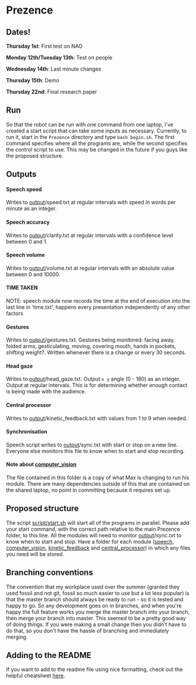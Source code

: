 # Prezence

## Dates!
**Thursday 1st**: First test on NAO

**Monday 12th/Tuesday 13th**: Test on people

**Wednesday 14th**: Last minute changes

**Thursday 15th**: Demo

**Thursday 22nd**: Final research paper

## Run
So that the robot can be run with one command from one laptop, I've created a start script that can take some inputs as necessary. Currently, to run it, start in the `Prezence` directory and type `bash begin.sh`. The first command specifies where all the programs are, while the second specifies the control script to use. This may be changed in the future if you guys like the proposed structure.

## Outputs

#### Speech speed
Writes to [output](output)/speed.txt at regular intervals with speed in words per minute as an integer.

#### Speech accuracy
Writes to [output](output)/clarity.txt at regular intervals with a confidence level between 0 and 1.

#### Speech volume
Writes to [output](output)/volume.txt at regular intervals with an absolute value between 0 and 10000.

#### TIME TAKEN
NOTE: speech module now records the time at the end of execution into the last line in 'time.txt', happens every presentation independently of any other factors 

#### Gestures
Writes to [output](output)/gestures.txt. Gestures being monitored: facing away, folded arms, gesticulating, moving, covering mouth, hands in pockets, shifting weight?. Written whenever there is a change or every 30 seconds. 

#### Head gaze
Writes to [output](output)/head_gaze.txt. Output `x y` angle (0 - 180) as an integer. Output at regular intervals. This is for determining whether enough contact is being made with the audience.

#### Central processor
Writes to [output](output)/kinetic_feedback.txt with values from 1 to 9 when needed.

#### Synchronisation
Speech script writes to [output](output)/sync.txt with start or stop on a new line. Everyone else monitors this file to know when to start and stop recording.

#### Note about [computer_vision](computer_vision)
The file contained in this folder is a copy of what Max is changing to run his module. There are many dependencies outside of this that are contained on the shared laptop, no point in committing because it requires set up.

## Proposed structure
The script [script/start.sh](script/start.sh) will start all of the programs in parallel. Please add your start command, with the correct path relative to the main Prezence folder, to this line. 
All the modules will need to monitor [output](output)/sync.txt to know when to start and stop. 
Have a folder for each module ([speech](speech), [computer_vision](computer_vision), [kinetic_feedback](kinetic_feedback) and [central_processor](central_processor)) in which any files you need will be stored.

## Branching conventions
The convention that my workplace used over the summer (granted they used fossil and not git, fossil so much easier to use but a lot less popular) is that the master branch should always be ready to run - so it is tested and happy to go. So any development goes on in branches, and when you're happy the full feature works you merge the master branch into your branch, then merge your branch into master. This seemed to be a pretty good way of doing things. If you were making a small change then you didn't have to do that, so you don't have the hassle of branching and immediately merging.

## Adding to the README
If you want to add to the readme file using nice formatting, check out the helpful cheatsheet [here](https://github.com/adam-p/markdown-here/wiki/Markdown-Cheatsheet).
